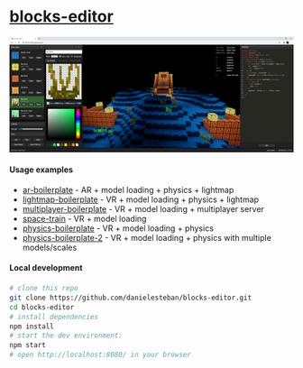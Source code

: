 [blocks-editor](https://blocks-editor.gatunes.com/)
==

[![screenshot](screenshot.png)](https://blocks-editor.gatunes.com/)

#### Usage examples

 * [ar-boilerplate](https://ar-boilerplate.glitch.me/) - AR + model loading + physics + lightmap
 * [lightmap-boilerplate](https://lightmap-boilerplate.glitch.me/) - VR + model loading + physics + lightmap
 * [multiplayer-boilerplate](https://multiplayer-boilerplate.glitch.me/) - VR + model loading + multiplayer server
 * [space-train](https://space-train.glitch.me/) - VR + model loading
 * [physics-boilerplate](https://physics-boilerplate.glitch.me/) - VR + model loading + physics
 * [physics-boilerplate-2](https://physics-boilerplate-2.glitch.me/) - VR + model loading + physics with multiple models/scales

#### Local development

```bash
# clone this repo
git clone https://github.com/danielesteban/blocks-editor.git
cd blocks-editor
# install dependencies
npm install
# start the dev environment:
npm start
# open http://localhost:8080/ in your browser
```
